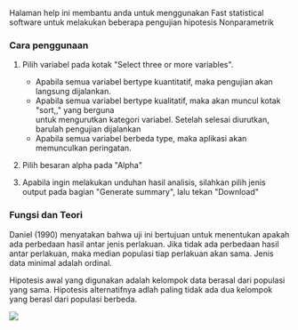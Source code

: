 Halaman help ini membantu anda untuk menggunakan Fast statistical software untuk melakukan beberapa pengujian hipotesis Nonparametrik

### Cara penggunaan 

1. Pilih variabel pada kotak "Select three or more variables".<br/>
	- Apabila semua variabel bertype kuantitatif, maka pengujian akan langsung dijalankan.<br/>
	- Apabila semua variabel bertype kualitatif, maka akan muncul kotak "sort,," yang berguna <br/>
	  untuk mengurutkan kategori variabel. Setelah selesai diurutkan, barulah pengujian dijalankan <br/>
	- Apabila semua variabel berbeda type, maka aplikasi akan memunculkan peringatan.<br/>
	
2. Pilih besaran alpha pada "Alpha"

3. Apabila ingin melakukan unduhan hasil analisis, silahkan pilih jenis output pada bagian "Generate summary", lalu tekan "Download"



### Fungsi dan Teori

Daniel (1990) menyatakan bahwa uji ini bertujuan untuk menentukan apakah ada perbedaan hasil antar jenis perlakuan. Jika tidak ada perbedaan hasil antar perlakuan, maka  median populasi tiap perlakuan akan sama. Jenis data minimal adalah ordinal. 

Hipotesis awal yang digunakan adalah kelompok data berasal dari populasi yang sama. Hipotesis alternatifnya adlah paling tidak ada dua kelompok yang berasl dari populasi berbeda.

![](figures/nonpar/friedmann.png)<br/> 




